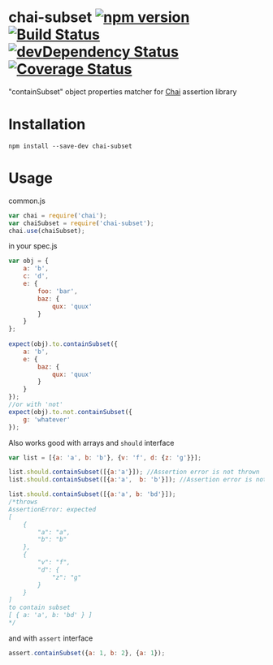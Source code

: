 chai-subset [![npm version](https://badge.fury.io/js/chai-subset.svg)](https://badge.fury.io/js/chai-subset) [![Build Status](https://travis-ci.org/debitoor/chai-subset.svg?branch=master)](https://travis-ci.org/debitoor/chai-subset) [![devDependency Status](https://david-dm.org/debitoor/chai-subset/dev-status.svg)](https://david-dm.org/debitoor/chai-subset#info=devDependencies) [![Coverage Status](https://coveralls.io/repos/debitoor/chai-subset/badge.svg?service=github)](https://coveralls.io/github/debitoor/chai-subset)
===========

"containSubset" object properties matcher for [Chai](http://chaijs.com/) assertion library

Installation
===========

`npm install --save-dev chai-subset`

Usage
=====

common.js
```js
var chai = require('chai');
var chaiSubset = require('chai-subset');
chai.use(chaiSubset);
```

in your spec.js
```js
var obj = {
	a: 'b',
	c: 'd',
	e: {
		foo: 'bar',
		baz: {
			qux: 'quux'
		}
	}
};
	
expect(obj).to.containSubset({
	a: 'b',
	e: {
		baz: {
			qux: 'quux'
		}
	}
});
//or with 'not'
expect(obj).to.not.containSubset({
	g: 'whatever'
});
```

Also works good with arrays and `should` interface
```js
var list = [{a: 'a', b: 'b'}, {v: 'f', d: {z: 'g'}}];

list.should.containSubset([{a:'a'}]); //Assertion error is not thrown
list.should.containSubset([{a:'a',  b: 'b'}]); //Assertion error is not thrown

list.should.containSubset([{a:'a', b: 'bd'}]); 
/*throws
AssertionError: expected
[
    {
        "a": "a",
        "b": "b"
    },
    {
        "v": "f",
        "d": {
            "z": "g"
        }
    }
]
to contain subset 
[ { a: 'a', b: 'bd' } ]
*/
```

and with `assert` interface
```js
assert.containSubset({a: 1, b: 2}, {a: 1});
```
